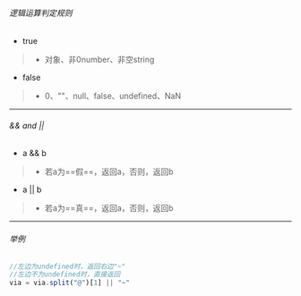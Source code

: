 ###### 逻辑运算判定规则
- true
> - 对象、非0number、非空string
- false
> - 0、""、null、false、undefined、NaN
--------------
###### && and ||
- a && b 
> - 若a为==假==，返回a，否则，返回b
- a || b 
> - 若a为==真==，返回a，否则，返回b
--------------
###### 举例
```js
//左边为undefined时，返回右边"~"
//左边不为undefined时，直接返回
via = via.split("@")[1] || "~" 
```